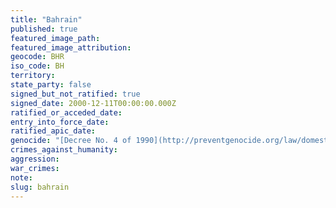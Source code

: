 ```yaml
---
title: "Bahrain"
published: true
featured_image_path:
featured_image_attribution:
geocode: BHR
iso_code: BH
territory:
state_party: false
signed_but_not_ratified: true
signed_date: 2000-12-11T00:00:00.000Z
ratified_or_acceded_date:
entry_into_force_date:
ratified_apic_date:
genocide: "[Decree No. 4 of 1990](http://preventgenocide.org/law/domestic/)"
crimes_against_humanity:
aggression:
war_crimes:
note:
slug: bahrain
---
```

